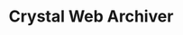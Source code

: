 ---
# Using "page" layout instead of "project" to omit from projects list
layout: page
title: Crystal Web Archiver
summary: >
    Downloads websites in an archival-friendly format.
started_on: 2011-09-30
ended_on: 2012-01-25
x_languages: [Python]
x_lines_of_code: 4,106
x_location: Cathode at /Users/davidf/Projects

redirect_to_url: https://github.com/davidfstr/Crystal-Web-Archiver#readme

---